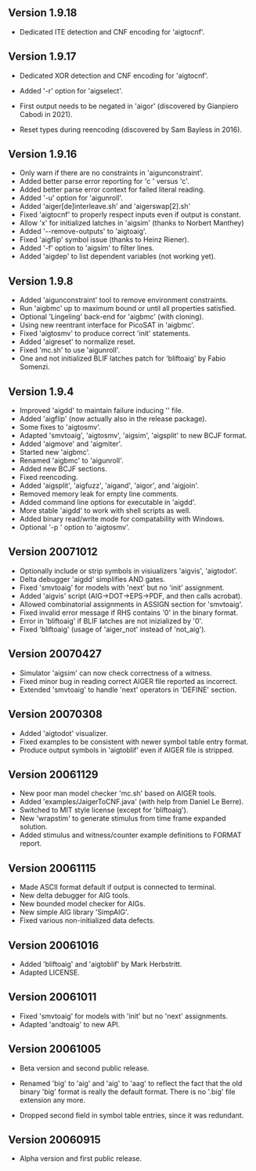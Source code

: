 ## Version 1.9.18

  - Dedicated ITE detection and CNF encoding for 'aigtocnf'.

## Version 1.9.17

  - Dedicated XOR detection and CNF encoding for 'aigtocnf'.

  - Added '-r' option for 'aigselect'.

  - First output needs to be negated in 'aigor'
    (discovered by Gianpiero Cabodi in 2021).

  - Reset types during reencoding (discovered by Sam Bayless in 2016).

## Version 1.9.16
  
  - Only warn if there are no constraints in 'aigunconstraint'.
  - Added better parse error reporting for 'c ' versus 'c<new-line>'.
  - Added better parse error context for failed literal reading.
  - Added '-u' option for 'aigunroll'.
  - Added 'aiger[de]interleave.sh' and 'aigerswap[2].sh'
  - Fixed 'aigtocnf' to properly respect inputs even if output is constant.
  - Allow 'x' for initialized latches in 'aigsim' (thanks to Norbert Manthey)
  - Added '--remove-outputs' to 'aigtoaig'.
  - Fixed 'aigflip' symbol issue  (thanks to Heinz Riener).
  - Added '-f' option to 'aigsim' to filter lines.
  - Added 'aigdep' to list dependent variables (not working yet).

## Version 1.9.8
  
  - Added 'aigunconstraint' tool to remove environment constraints.
  - Run 'aigbmc' up to maximum bound or until all properties satisfied.
  - Optional 'Lingeling' back-end for 'aigbmc' (with cloning).
  - Using new reentrant interface for PicoSAT in 'aigbmc'.
  - Fixed 'aigtosmv' to produce correct 'init' statements.
  - Added 'aigreset' to normalize reset.
  - Fixed 'mc.sh' to use 'aigunroll'.
  - One and not initialized BLIF latches patch for 'bliftoaig' by Fabio Somenzi.

## Version 1.9.4

  - Improved 'aigdd' to maintain failure inducing '<dst>' file.
  - Added 'aigflip' (now actually also in the release package).
  - Some fixes to 'aigtosmv'.
  - Adapted 'smvtoaig', 'aigtosmv', 'aigsim', 'aigsplit' to new BCJF format.
  - Added 'aigmove' and 'aigmiter'.
  - Started new 'aigbmc'.
  - Renamed 'aigbmc' to 'aigunroll'.
  - Added new BCJF sections.
  - Fixed reencoding.
  - Added 'aigsplit',  'aigfuzz', 'aigand', 'aigor', and 'aigjoin'.
  - Removed memory leak for empty line comments.
  - Added command line options for executable in 'aigdd'.
  - More stable 'aigdd' to work with shell scripts as well.
  - Added binary read/write mode for compatability with Windows.
  - Optional '-p <prefix>' option to 'aigtosmv'.

## Version 20071012
  
  - Optionally include or strip symbols in visiualizers 'aigvis', 'aigtodot'.
  - Delta debugger 'aigdd' simplifies AND gates.
  - Fixed 'smvtoaig' for models with 'next' but no 'init' assignment.
  - Added 'aigvis' script (AIG->DOT->EPS->PDF, and then calls acrobat).
  - Allowed combinatorial assignments in ASSIGN section for 'smvtoaig'.
  - Fixed invalid error message if RHS contains '0' in the binary format.
  - Error in 'bliftoaig' if BLIF latches are not inizialized by '0'.
  - Fixed 'bliftoaig' (usage of 'aiger_not' instead of 'not_aig').

## Version 20070427
  
  - Simulator 'aigsim' can now check correctness of a witness.
  - Fixed minor bug in reading correct AIGER file reported as incorrect.
  - Extended 'smvtoaig' to handle 'next' operators in 'DEFINE' section.

## Version 20070308

  - Added 'aigtodot' visualizer.
  - Fixed examples to be consistent with newer symbol table entry format.
  - Produce output symbols in 'aigtoblif' even if AIGER file is stripped.

## Version 20061129

  - New poor man model checker 'mc.sh' based on AIGER tools.
  - Added 'examples/JaigerToCNF.java' (with help from Daniel Le Berre).
  - Switched to MIT style license (except for 'bliftoaig').
  - New 'wrapstim' to generate stimulus from time frame expanded solution.
  - Added stimulus and witness/counter example definitions to FORMAT report.

## Version 20061115

  - Made ASCII format default if output is connected to terminal.
  - New delta debugger for AIG tools.
  - New bounded model checker for AIGs.
  - New simple AIG library 'SimpAIG'.
  - Fixed various non-initialized data defects.

## Version 20061016
 
  - Added 'bliftoaig' and 'aigtoblif' by Mark Herbstritt.
  - Adapted LICENSE.

## Version 20061011

  - Fixed 'smvtoaig' for models with 'init' but no 'next' assignments.
  - Adapted 'andtoaig' to new API.

## Version 20061005
 
  - Beta version and second public release.

  - Renamed 'big' to 'aig' and 'aig' to 'aag' to reflect the fact that
  the old binary 'big' format is really the default format.  There is no
  '.big' file extension any more.

  - Dropped second field in symbol table entries, since it was redundant.

## Version 20060915

  - Alpha version and first public release.
